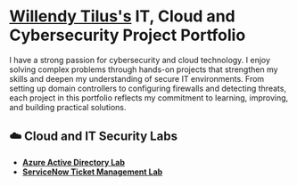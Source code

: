 
# [Willendy Tilus's](https://www.linkedin.com/in/wtilus/) IT, Cloud and Cybersecurity Project Portfolio

I have a strong passion for cybersecurity and cloud technology. I enjoy solving complex problems through hands-on projects that strengthen my skills and deepen my understanding of secure IT environments. From setting up domain controllers to configuring firewalls and detecting threats, each project in this portfolio reflects my commitment to learning, improving, and building practical solutions.

## ☁️ Cloud and IT Security Labs
- **[Azure Active Directory Lab](https://github.com/wtilus/Azure-Active-Directory-Lab)**
- **[ServiceNow Ticket Management Lab](https://github.com/wtilus/ServiceNow-Ticket-Management-Lab)**
